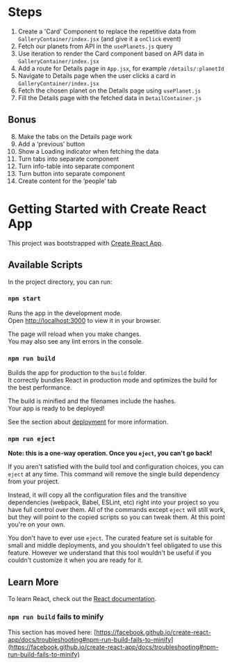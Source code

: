 # Steps
1. Create a 'Card' Component to replace the repetitive data from `GalleryContainer/index.jsx` (and give it a `onClick` event)
2. Fetch our planets from API in the `usePlanets.js` query
3. Use iteration to render the Card component based on API data in `GalleryContainer/index.jsx`
4. Add a route for Details page in `App.jsx`, for example `/details/:planetId`
5. Navigate to Details page when the user clicks a card in `GalleryContainer/index.jsx`
6. Fetch the chosen planet on the Details page using `usePlanet.js`
7. Fill the Details page with the fetched data in `DetailContainer.js`

## Bonus
8. Make the tabs on the Details page work
9. Add a ‘previous’ button
10. Show a Loading indicator when fetching the data
11. Turn tabs into separate component
12. Turn info-table into separate component
13. Turn button into separate component
14. Create content for the ‘people’ tab



# Getting Started with Create React App

This project was bootstrapped with [Create React App](https://github.com/facebook/create-react-app).

## Available Scripts

In the project directory, you can run:

### `npm start`

Runs the app in the development mode.\
Open [http://localhost:3000](http://localhost:3000) to view it in your browser.

The page will reload when you make changes.\
You may also see any lint errors in the console.

### `npm run build`

Builds the app for production to the `build` folder.\
It correctly bundles React in production mode and optimizes the build for the best performance.

The build is minified and the filenames include the hashes.\
Your app is ready to be deployed!

See the section about [deployment](https://facebook.github.io/create-react-app/docs/deployment) for more information.

### `npm run eject`

**Note: this is a one-way operation. Once you `eject`, you can't go back!**

If you aren't satisfied with the build tool and configuration choices, you can `eject` at any time. This command will remove the single build dependency from your project.

Instead, it will copy all the configuration files and the transitive dependencies (webpack, Babel, ESLint, etc) right into your project so you have full control over them. All of the commands except `eject` will still work, but they will point to the copied scripts so you can tweak them. At this point you're on your own.

You don't have to ever use `eject`. The curated feature set is suitable for small and middle deployments, and you shouldn't feel obligated to use this feature. However we understand that this tool wouldn't be useful if you couldn't customize it when you are ready for it.

## Learn More

To learn React, check out the [React documentation](https://reactjs.org/).

### `npm run build` fails to minify

This section has moved here: [https://facebook.github.io/create-react-app/docs/troubleshooting#npm-run-build-fails-to-minify](https://facebook.github.io/create-react-app/docs/troubleshooting#npm-run-build-fails-to-minify)
